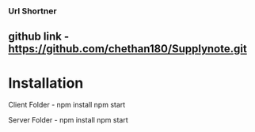 ### Url Shortner



## github link - https://github.com/chethan180/Supplynote.git


# Installation

Client Folder - 
    npm install
    npm start

Server Folder - 
    npm install 
    npm start